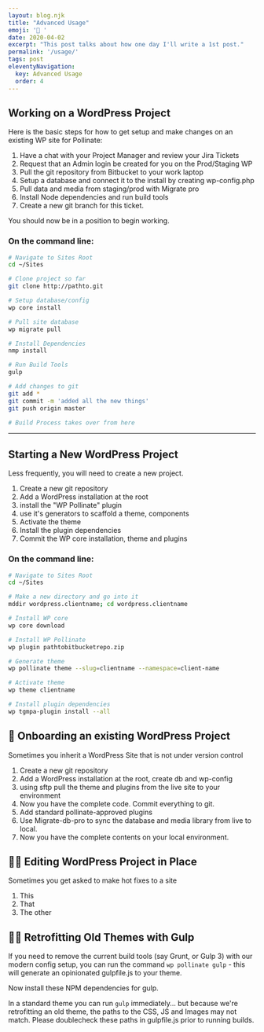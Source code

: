 ```yaml
---
layout: blog.njk
title: "Advanced Usage"
emoji: '🧰 '
date: 2020-04-02
excerpt: "This post talks about how one day I'll write a 1st post."
permalink: '/usage/'
tags: post
eleventyNavigation:
  key: Advanced Usage
  order: 4
---
```




## Working on a WordPress Project
Here is the basic steps for how to get setup and make changes on an existing WP site for Pollinate:

1. Have a chat with your Project Manager and review your Jira Tickets
2. Request that an Admin login be created for you on the Prod/Staging WP
3. Pull the git repository from Bitbucket to your work laptop
4. Setup a database and connect it to the install by creating wp-config.php
5. Pull data and media from staging/prod with Migrate pro
6. Install Node dependencies and run build tools
7. Create a new git branch for this ticket. 

You should now be in a position to begin working.

### On the command line:

```bash
# Navigate to Sites Root
cd ~/Sites

# Clone project so far
git clone http://pathto.git

# Setup database/config
wp core install

# Pull site database
wp migrate pull

# Install Dependencies
nmp install

# Run Build Tools
gulp

# Add changes to git
git add *
git commit -m 'added all the new things'
git push origin master

# Build Process takes over from here

```

<hr />

## Starting a New WordPress Project
Less frequently, you will need to create a new project.

1. Create a new git repository
2. Add a WordPress installation at the root
2. install the "WP Pollinate" plugin
3. use it's generators to scaffold a theme, components
4. Activate the theme
5. Install the plugin dependencies
6. Commit the WP core installation, theme and plugins

### On the command line:

```bash
# Navigate to Sites Root
cd ~/Sites

# Make a new directory and go into it
mddir wordpress.clientname; cd wordpress.clientname

# Install WP core
wp core download

# Install WP Pollinate
wp plugin pathtobitbucketrepo.zip

# Generate theme
wp pollinate theme --slug=clientname --namespace=client-name

# Activate theme
wp theme clientname

# Install plugin dependencies
wp tgmpa-plugin install --all


```


## 🤝 Onboarding an existing WordPress Project
Sometimes you inherit a WordPress Site that is not under version control

1. Create a new git repository
2. Add a WordPress installation at the root, create db and wp-config
2. using sftp pull the theme and plugins from the live site to your environment
4. Now you have the complete code. Commit everything to git.
5. Add standard pollinate-approved plugins
6. Use Migrate-db-pro to sync the database and media library from live to local.
7. Now you have the complete contents on your local environment.




## 🏄‍♀️ Editing WordPress Project in Place
Sometimes you get asked to make hot fixes to a site

1. This
2. That
3. The other



## 🏄‍♀️ Retrofitting Old Themes with Gulp
If you need to remove the current build tools (say Grunt, or Gulp 3) with our modern config setup, you can run the command ```wp pollinate gulp``` - this will generate an opinionated gulpfile.js to your theme.

Now install these NPM dependencies for gulp.

In a standard theme you can run ```gulp``` immediately... but because we're retrofitting an old theme, the paths to the CSS, JS and Images may not match. Please doublecheck these paths in gulpfile.js prior to running builds.